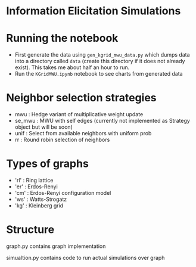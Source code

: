 # Information Elicitation Simulations

# Running the notebook
* First generate the data using `gen_kgrid_mwu_data.py` which dumps data into a directory called `data` (create this directory if it does not already exist). This takes me about half an hour to run.
* Run the `KGridMWU.ipynb` notebook to see charts from generated data

# Neighbor selection strategies
* mwu : Hedge variant of multiplicative weight update
* se_mwu : MWU with self edges (currently not implemented as Strategy object but will be soon)
* unif : Select from available neighbors with uniform prob
* rr : Round robin selection of neighbors

# Types of graphs
* 'rl' : Ring lattice
* 'er' : Erdos-Renyi
* 'cm' : Erdos-Renyi configuration model
* 'ws' : Watts-Strogatz
* 'kg' : Kleinberg grid

# Structure
graph.py contains graph implementation

simualtion.py contains code to run actual simulations over graph
